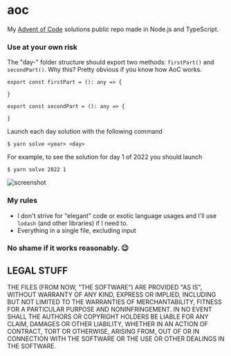 # aoc

My [Advent of Code](https://adventofcode.com/) solutions public repo made in Node.js and TypeScript.

### Use at your own risk

The "day-" folder structure should export two methods: `firstPart()` and `secondPart()`. Why this? Pretty obvious if you know how AoC works.

```
export const firstPart = (): any => {

}

export const secondPart = (): any => {

}
```

Launch each day solution with the following command

```
$ yarn solve <year> <day>
```

For example, to see the solution for day 1 of 2022 you should launch

```
$ yarn solve 2022 1
```

![screenshot](https://i.imgur.com/wpngl9L.png)

### My rules

- I don't strive for "elegant" code or exotic language usages and I'll use `lodash` (and other libraries) if I need to.
- Everything in a single file, excluding input

### No shame if it works reasonably. 😉

## LEGAL STUFF

THE FILES (FROM NOW, "THE SOFTWARE") ARE PROVIDED "AS IS", WITHOUT WARRANTY OF ANY KIND, EXPRESS OR IMPLIED, INCLUDING BUT NOT LIMITED TO THE WARRANTIES OF MERCHANTABILITY, FITNESS FOR A PARTICULAR PURPOSE AND NONINFRINGEMENT. IN NO EVENT SHALL THE AUTHORS OR COPYRIGHT HOLDERS BE LIABLE FOR ANY CLAIM, DAMAGES OR OTHER LIABILITY, WHETHER IN AN ACTION OF CONTRACT, TORT OR OTHERWISE, ARISING FROM, OUT OF OR IN CONNECTION WITH THE SOFTWARE OR THE USE OR OTHER DEALINGS IN THE SOFTWARE.
